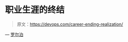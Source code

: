 # 职业生涯的终结

> 原文：<https://devops.com/career-ending-realization/>

— [罗尔泊](https://devops.com/author/breselman/)